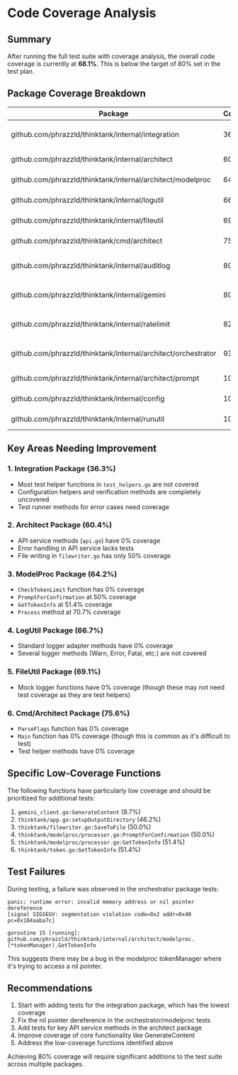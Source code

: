 # Code Coverage Analysis

## Summary

After running the full test suite with coverage analysis, the overall code coverage is currently at **68.1%**. This is below the target of 80% set in the test plan.

## Package Coverage Breakdown

| Package | Coverage | Status |
|---------|----------|--------|
| github.com/phrazzld/thinktank/internal/integration | 36.3% | ❌ Well below target |
| github.com/phrazzld/thinktank/internal/architect | 60.4% | ❌ Below target |
| github.com/phrazzld/thinktank/internal/architect/modelproc | 64.2% | ❌ Below target |
| github.com/phrazzld/thinktank/internal/logutil | 66.7% | ❌ Below target |
| github.com/phrazzld/thinktank/internal/fileutil | 69.1% | ❌ Below target |
| github.com/phrazzld/thinktank/cmd/architect | 75.6% | ❌ Below target |
| github.com/phrazzld/thinktank/internal/auditlog | 80.6% | ✅ Meets target |
| github.com/phrazzld/thinktank/internal/gemini | 80.3% | ✅ Meets target |
| github.com/phrazzld/thinktank/internal/ratelimit | 82.4% | ✅ Meets target |
| github.com/phrazzld/thinktank/internal/architect/orchestrator | 93.5% | ✅ Exceeds target |
| github.com/phrazzld/thinktank/internal/architect/prompt | 100.0% | ✅ Fully covered |
| github.com/phrazzld/thinktank/internal/config | 100.0% | ✅ Fully covered |
| github.com/phrazzld/thinktank/internal/runutil | 100.0% | ✅ Fully covered |

## Key Areas Needing Improvement

### 1. Integration Package (36.3%)
- Most test helper functions in `test_helpers.go` are not covered
- Configuration helpers and verification methods are completely uncovered
- Test runner methods for error cases need coverage

### 2. Architect Package (60.4%)
- API service methods (`api.go`) have 0% coverage
- Error handling in API service lacks tests
- File writing in `filewriter.go` has only 50% coverage

### 3. ModelProc Package (64.2%)
- `CheckTokenLimit` function has 0% coverage
- `PromptForConfirmation` at 50% coverage
- `GetTokenInfo` at 51.4% coverage
- `Process` method at 70.7% coverage

### 4. LogUtil Package (66.7%)
- Standard logger adapter methods have 0% coverage
- Several logger methods (Warn, Error, Fatal, etc.) are not covered

### 5. FileUtil Package (69.1%)
- Mock logger functions have 0% coverage (though these may not need test coverage as they are test helpers)

### 6. Cmd/Architect Package (75.6%)
- `ParseFlags` function has 0% coverage
- `Main` function has 0% coverage (though this is common as it's difficult to test)
- Test helper methods have 0% coverage

## Specific Low-Coverage Functions

The following functions have particularly low coverage and should be prioritized for additional tests:

1. `gemini_client.go:GenerateContent` (8.7%)
2. `thinktank/app.go:setupOutputDirectory` (46.2%)
3. `thinktank/filewriter.go:SaveToFile` (50.0%)
4. `thinktank/modelproc/processor.go:PromptForConfirmation` (50.0%)
5. `thinktank/modelproc/processor.go:GetTokenInfo` (51.4%)
6. `thinktank/token.go:GetTokenInfo` (51.4%)

## Test Failures

During testing, a failure was observed in the orchestrator package tests:

```
panic: runtime error: invalid memory address or nil pointer dereference
[signal SIGSEGV: segmentation violation code=0x2 addr=0x40 pc=0x104aaba7c]

goroutine 15 [running]:
github.com/phrazzld/thinktank/internal/architect/modelproc.(*tokenManager).GetTokenInfo
```

This suggests there may be a bug in the modelproc tokenManager where it's trying to access a nil pointer.

## Recommendations

1. Start with adding tests for the integration package, which has the lowest coverage
2. Fix the nil pointer dereference in the orchestrator/modelproc tests
3. Add tests for key API service methods in the architect package
4. Improve coverage of core functionality like GenerateContent
5. Address the low-coverage functions identified above

Achieving 80% coverage will require significant additions to the test suite across multiple packages.
